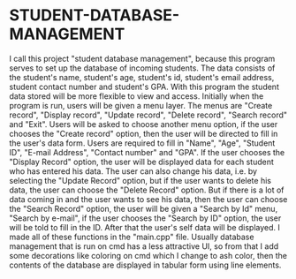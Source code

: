 # STUDENT-DATABASE-MANAGEMENT
I call this project "student database management", because this program serves to set up the database of incoming students. The data consists of the student's name, student's age, student's id, student's email address, student contact number and student's GPA. With this program the student data stored will be more flexible to view and access. Initially when the program is run, users will be given a menu layer. The menus are "Create record", "Display record", "Update record", "Delete record", "Search record" and "Exit".
 	Users will be asked to choose another menu option, if the user chooses the "Create record" option, then the user will be directed to fill in the user's data form. Users are required to fill in "Name", "Age", "Student ID", "E-mail Address", "Contact number" and "GPA". If the user chooses the "Display Record" option, the user will be displayed data for each student who has entered his data. The user can also change his data, i.e. by selecting the "Update Record" option, but if the user wants to delete his data, the user can choose the "Delete Record" option. But if there is a lot of data coming in and the user wants to see his data, then the user can choose the "Search Record" option, the user will be given a "Search by Id" menu, "Search by e-mail", if the user chooses the "Search by ID" option, the user will be told to fill in the ID. After that the user's self data will be displayed. I made all of these functions in the "main.cpp" file.
Usually database management that is run on cmd has a less attractive UI, so from that I add some decorations like coloring on cmd which I change to ash color, then the contents of the database are displayed in tabular form using line elements.

